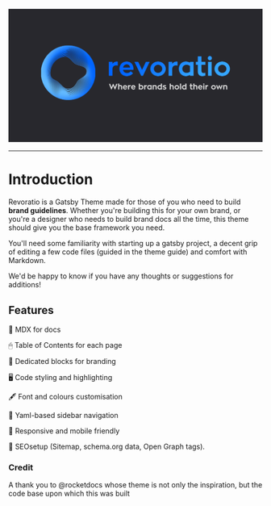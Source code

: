 ![Revoratio](static/banner.png)

---

# Introduction

Revoratio is a Gatsby Theme made for those of you who need to build **brand guidelines**. Whether you're building this for your own brand, or you're a designer who needs to build brand docs all the time, this theme should give you the base framework you need. 

You'll need some familiarity with starting up a gatsby project, a decent grip of editing a few code files (guided in the theme guide) and comfort with Markdown. 

We'd be happy to know if you have any thoughts or suggestions for additions!

## Features

📝 MDX for docs

🖱 Table of Contents for each page

🎨 Dedicated blocks for branding

🖥 Code styling and highlighting

🖋 Font and colours customisation

🚩 Yaml-based sidebar navigation

📱 Responsive and mobile friendly

🔎 SEOsetup (Sitemap, schema.org data, Open Graph tags).

### Credit 

A thank you to @rocketdocs whose theme is not only the inspiration, but the code base upon which this was built